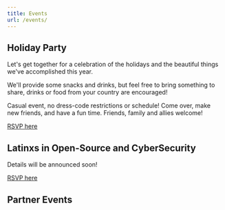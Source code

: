 ```yaml
---
title: Events
url: /events/
---
```


## Holiday Party

Let's get together for a celebration of the holidays and the beautiful things we've accomplished this year.

We'll provide some snacks and drinks, but feel free to bring something to share, drinks or food from your country are encouraged! 

Casual event, no dress-code restrictions or schedule! Come over, make new friends, and have a fun time. Friends, family and allies welcome!

[RSVP here](https://www.facebook.com/events/1903635419868743/)

## Latinxs in Open-Source and CyberSecurity

Details will be announced soon! 

[RSVP here](https://www.meetup.com/Latinos-in-Tech-Bay-Area/events/236223131/)

<!--No events planned yet for the future, join our [meetup](http://www.meetup.com/Latin-s-in-Tech-Bay-Area) to receive information when available. -->

## Partner Events

<!--### Startup Weekend Latinx in Tech <small>Oct 21</small>

Startup Weekend returns to Oakland for first ever #LatinxTech Edition Oct
21-23rd! We are looking for developers, designers, biz background latinx
participants. Be part of a 54hr life changing experience to launch your venture
focused on unlocking a trillion $ market opportunity.  If you know of
organizations working with Latinx youth please message us - scholarships
available.

[RSVP Here](http://www.up.co/communities/usa/san-francisco/startup-weekend/9649)
-->

